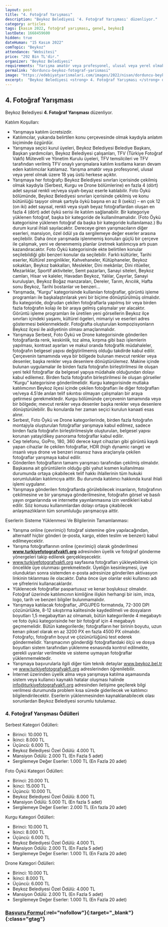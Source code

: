 ```yaml
---
layout: post
title: "4. Fotoğraf Yarışması"
description: "Beykoz Belediyesi '4. Fotoğraf Yarışması' düzenliyor."
category: articles
tags: [kasım 2022, fotoğraf yarışması, genel, beykoz]
lastDate: 1668459600
hidden: true
dateHuman: "15 Kasım 2022"
comTopic: "Beykoz"
attendance: "Websitesi"
price: "292 Bin TL'dir."
organizer: "Beykoz Belediyesi"
requirements: "Yarışma amatör veya profesyonel, ulusal veya yerel olmak üzere 18 yaş üstü herkes katılabilir."
permalink: "dorduncu-beykoz-fotograf-yarismasi"
image: "https://edebiyatyarismalari.com/images/2022/nisan/dorduncu-beykoz-fotograf-yarismasi.jpg"
excerpt:  "Beykoz Belediyesi <strong> 4. Fotoğraf Yarışması </strong> düzenliyor."
---
```


## 4. Fotoğraf Yarışması
Beykoz Belediyesi **4. Fotoğraf Yarışması** düzenliyor.

Katılım Koşulları:
- Yarışmaya katılım ücretsizdir.
- Katılımcılar, yukarıda belirtilen konu çerçevesinde olmak kaydıyla anlatım biçiminde özgürdür.
- Yarışmaya seçici kurul üyeleri, Beykoz Belediyesi Belediye Başkanı, Başkan yardımcıları, Beykoz Belediyesi çalışanları, TFV (Türkiye Fotoğraf Vakfı) Mütevelli ve Yönetim Kurulu üyeleri, TFV temsilcileri ve TFV tarafından verilmiş TFV onaylı yarışmalara katılım kısıtlama kararı devam eden katılımcılar katılamaz. Yarışma amatör veya profesyonel, ulusal veya yerel olmak üzere 18 yaş üstü herkese açıktır.
- Yarışmaya her fotoğrafçı Beykoz Belediyesi sınırları içerisinde çekilmiş olmak kaydıyla (Serbest, Kurgu ve Drone bölümlerine) en fazla 4 (dört) adet sayısal renkli ve/veya siyah-beyaz eserle katılabilir. Foto Öykü bölümünde, Beykoz Belediyesi sınırları içerisinde çekilmiş ve konu bütünlüğü taşıyor olmak şartıyla öykü başına en az 8 (sekiz) – en çok 12 (on iki) adet sayısal, renkli veya siyah beyaz fotoğraflardan oluşan en fazla 4 (dört) adet öykü serisi ile katılım sağlanabilir. Bir kategoriye yüklenen fotoğraf, başka bir kategoride de kullanılmamalıdır. (Foto Öykü kategorisine yüklenen fotoğraf da başka bir kategoride kullanılamaz.) Bu durum kural ihlali sayılacaktır. Dereceye giren yarışmacıların diğer eserleri, mansiyon, özel ödül ya da sergilemeye değer eserler arasına seçilebilir. Daha önce yarışmada işlenmemiş konuları güçlü bir çerçeve ile çalışmak, yeni ve denenmemiş planlar üretmek katılımcıya artı puan kazandıracaktır. Foto Öykü kategorisinde ekte belirtilen konular seçilebildiği gibi benzeri konular da seçilebilir.
Farklı kültürler, Tarihi eserler, Kültürel zenginlikler, Kahvehaneler, Kütüphaneler, Beykoz sokakları, Beykoz bakkalları, Meslekler, Dini mekânlar, Dini ritüeller, Mezarlıklar, Sportif aktiviteler, Semt pazarları, Sanayi siteleri, Beykoz camları, Hisar ve kaleler, Havadan Beykoz, Yalılar, Çayırlar, Sanayi kuruluşları, Beykoz Boğaz manzaraları, Dereler, Tarım, Arıcılık, Hafta sonu Beykoz, Tarihi bostanlar ve benzeri…
- Yarışmada, “Kurgu” kategorisinde kullanılan fotoğraflar, görüntü işleme programları ile başkalaştırılarak yeni bir biçime dönüştürülmüş olmalıdır. Bu kategoride, doğrudan çekilen fotoğraflarla yapılmış bir veya birden fazla fotoğrafın kolajı ile bir araya gelmiş çalışmalar yer alacaktır. Görüntü işleme programları ile üretilen yeni görsellerin Beykoz ilçe sınırları içindeki yaşamı, kültürel ögeleri, mimariyi ve eserleri adres göstermesi beklenmektedir. Fotoğrafta oluşturulan kompozisyonların Beykoz ilçesi ile aidiyetinin olması amaçlanmalıdır.
- Yarışmaya Serbest, Foto Öykü ve Drone kategorisinde gönderilen fotoğraflarda renk, keskinlik, toz alma, kırpma gibi bazı işlemlerin yapılması, kontrast ayarları ve makul oranda fotoğrafik müdahaleler, fotoğrafın belgesel yapısı değiştirilmemiş olduğu takdirde kabul edilir. Çerçevenin tamamında veya bir bölgede bulunan mevcut renkler veya desenler, başka renkler veya desenlere dönüştürülemez. Makine içinde bulunan uygulamalar ile birden fazla fotoğrafın birleştirilmesi ile oluşan yeni tekil fotoğraflar da belgesel yapıya müdahale olduğundan dolayı kabul edilemez. Birden fazla fotoğrafın birleştirilmesi ile oluşan görseller “Kurgu” kategorisine gönderilmelidir. Kurgu kategorisinde mutlaka katılımcının Beykoz ilçesi içinde çekilen fotoğrafları ile diğer fotoğrafları ve/veya 4.5’de anılan telif sıkıntısı olmayan çalışmaları bir araya getirmesi gerekmektedir. Kurgu bölümünde çerçevenin tamamında veya bir bölgede; mevcut renkler veya desenler başka renkler veya desenlere dönüştürülebilir. Bu konularda her zaman seçici kurulun kanaati esas alınır.
- Serbest, Foto Öykü ve Drone kategorilerinde, birden fazla fotoğrafın montajıyla oluşturulan fotoğraflar yarışmaya kabul edilmez, sadece birden fazla fotoğrafın birleştirilmesiyle oluşturulan, belgesel yapısı korunan yatay/dikey panorama fotoğraflar kabul edilir.
- Cep telefonu, GoPro, 180, 360 derece kayıt cihazları gibi görüntü kaydı yapan cihazlar ile çekilen fotoğraflar, HDR (high dynamic range) ve insanlı veya drone ve benzeri insansız hava araçlarıyla çekilen fotoğraflar yarışmaya kabul edilir.
- Gönderilen fotoğrafların tamamı yarışmacı tarafından çekilmiş olmalıdır. Başkasına ait görüntülerin olduğu gibi yahut kısmen kullanılması durumunda ortaya çıkabilecek telif hakkı ihlallerinin tüm hukuki sorumlulukları katılımcıya aittir. Bu durumda katılımcı hakkında kural ihlali işlemi uygulanır.
- Yarışmaya gönderilen fotoğraflarda görülebilecek insanların, fotoğrafının çekilmesine ve bir yarışmaya gönderilmesine, fotoğrafın görsel ve basılı yayın organlarında ve internette yayınlanmasına izin verdikleri kabul edilir. Söz konusu kullanımlardan dolayı ortaya çıkabilecek anlaşmazlıkların tüm sorumluluğu yarışmacıya aittir.


Eserlerin Sisteme Yüklenmesi Ve Bilgilerinin Tamamlanması:
- Yarışma online (çevrimiçi) fotoğraf sistemine göre yapılacağından, alternatif hiçbir gönderi (e-posta, kargo, elden teslim ve benzeri) kabul edilmeyecektir.
- Yarışma fotoğraflarının online (çevrimiçi) olarak gönderilmesi **www.turkiyefotografvakfi.org** adresinden üyelik ve fotoğraf gönderme yönergeleri takip edilerek gerçekleşecektir.
- www.turkiyefotografvakfi.org sayfasına fotoğrafları yükleyebilmek için öncelikle üye olunması gerekmektedir. Üyeliğin kesinleşmesi, üye olunduktan sonra sistemden e-posta adresinize gönderilen aktivasyon linkinin tıklanması ile olacaktır. Daha önce üye olanlar eski kullanıcı adı ve şifrelerini kullanacaklardır.
- Yüklenecek fotoğraflar paspartusuz ve kenar boşluksuz olmalıdır. Fotoğraf üzerinde katılımcının kimliğine ilişkin herhangi bir isim, imza, logo, tarih ve benzeri bilgiler bulunmamalıdır.
- Yarışmaya katılacak fotoğraflar, JPG/JPEG formatında, 72-300 DPI çözünürlükte, 8-12 sıkıştırma kalitesinde kaydedilmeli ve dosyaların boyutları 1,5 megabayttan az olmamalı, bütün kategorilerde 4 megabaytı ve foto öykü kategorisinde her bir fotoğraf için 4 megabaytı geçmemelidir. Bütün kategorilerde; fotoğrafların her birinin boyutu, uzun kenarı piksel olarak en az 3200 PX en fazla 4500 PX olmalıdır. Fotoğrafçı, fotoğrafın boyut ve çözünürlüğünü test ederek göndermelidir. Yarışmacının gönderdiği fotoğraflardaki ölçü ve dosya boyutları sistem tarafından yüklenme esnasında kontrol edilmekte, gerekli uyarılar verilmekte ve sisteme uymayan fotoğraflar yüklenmemektedir.
- Yarışmaya başvurularla ilgili diğer tüm teknik detaylar www.beykoz.bel.tr ve www.turkiyefotografvakfi.org adreslerinden öğrenilebilir.
- İnternet üzerinden üyelik alma veya yarışmaya katılma aşamasında sistem veya kullanıcı kaynaklı hatalar oluşması halinde info@turkiyefotografvakfi.org adresinden iletişime geçilerek bilgi verilmesi durumunda problem kısa sürede giderilecek ve katılımcı bilgilendirilecektir. Eserlerin yüklenmesinden kaynaklanabilecek olası sorunlardan Beykoz Belediyesi sorumlu tutulamaz.


### 4. Fotoğraf Yarışması Ödülleri
Serbest Kategori Ödülleri:
- Birinci: 10.000 TL
- İkinci: 8.000 TL
- Üçüncü: 6.000 TL
- Beykoz Belediyesi Özel Ödülü: 4.000 TL
- Mansiyon Ödülü: 2.000 TL (En Fazla 5 adet)
- Sergilemeye Değer Eserler: 1.000 TL (En Fazla 20 adet)

Foto Öykü Kategori Ödülleri:
- Birinci: 20.000 TL
- İkinci: 15.000 TL
- Üçüncü: 10.000 TL
- Beykoz Belediyesi Özel Ödülü: 8.000 TL
- Mansiyon Ödülü: 5.000 TL (En fazla 5 adet)
- Sergilemeye Değer Eserler: 2.000 TL (En fazla 20 adet)

Kurgu Kategori Ödülleri:
- Birinci: 10.000 TL
- İkinci: 8.000 TL
- Üçüncü: 6.000 TL
- Beykoz Belediyesi Özel Ödülü: 4.000 TL
- Mansiyon Ödülü: 2.000 TL (En Fazla 5 adet)
- Sergilemeye Değer Eserler: 1.000 TL (En Fazla 20 adet)

Drone Kategori Ödülleri:
- Birinci: 10.000 TL
- İkinci: 8.000 TL
- Üçüncü: 6.000 TL
- Beykoz Belediyesi Özel Ödülü: 4.000 TL
- Mansiyon Ödülü: 2.000 TL (En Fazla 5 adet)
- Sergilemeye Değer Eserler: 1.000 TL (En Fazla 20 adet)

### [Başvuru Formu](https://turkiyefotografvakfi.org/competitions-detail/12/beykoz-belediyesi-4-fotograf-yarismasi/?ref=edebiyatyarismalari.com){:rel="nofollow"}{:target="_blank"}{:class="gtag"}